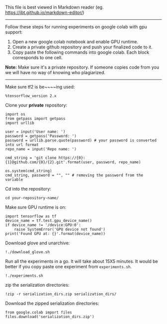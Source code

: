 This file is best viewed in Markdown reader (eg. https://jbt.github.io/markdown-editor/)

----

Follow these steps for running experiments on google colab with gpu support:

1. Open a new google colab notebook and enable GPU runtime.
2. Create a private github repository and push your finalized code to it.
3. Copy paste the following commands into google colab. Each block corresponds to one cell.

**Note:** Make sure it's a private repository. If someone copies code from you we will have no way of knowing who plagiarized.

----

Make sure tf2 is be~~~~ing used:
```
%tensorflow_version 2.x
```

Clone your **private** repository:
```
import os
from getpass import getpass
import urllib

user = input('User name: ')
password = getpass('Password: ')
password = urllib.parse.quote(password) # your password is converted into url format
repo_name = input('Repo name: ')

cmd_string = 'git clone https://{0}:{1}@github.com/{0}/{2}.git'.format(user, password, repo_name)

os.system(cmd_string)
cmd_string, password = "", "" # removing the password from the variable
```

Cd into the repository:
```
cd your-repository-name/
```

Make sure GPU runtime is on:
```
import tensorflow as tf
device_name = tf.test.gpu_device_name()
if device_name != '/device:GPU:0':
    raise SystemError('GPU device not found')
print('Found GPU at: {}'.format(device_name))
```

Download glove and unarchive:
```
!./download_glove.sh
```

Run all the experiments in a go. It will take about 15X5 minutes. It would be better if you copy paste one experiment from `experiments.sh`.
```
!./experiments.sh
```

zip the serialization directories:
```
!zip -r serialization_dirs.zip serialization_dirs/
```

Download the zipped serialization directories:
```
from google.colab import files
files.download('serialization_dirs.zip')
```
